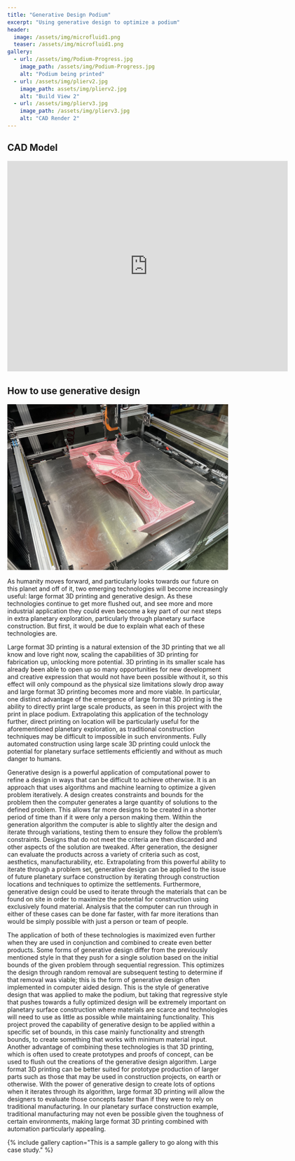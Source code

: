 ```yaml
---
title: "Generative Design Podium"
excerpt: "Using generative design to optimize a podium"
header:
  image: /assets/img/microfluid1.png
  teaser: /assets/img/microfluid1.png
gallery:
  - url: /assets/img/Podium-Progress.jpg
    image_path: /assets/img/Podium-Progress.jpg
    alt: "Podium being printed"
  - url: /assets/img/plierv2.jpg
    image_path: assets/img/plierv2.jpg
    alt: "Build View 2"
  - url: /assets/img/plierv3.jpg
    image_path: /assets/img/plierv3.jpg
    alt: "CAD Render 2"
---
```


## CAD Model
<iframe src="https://vanderbilt643.autodesk360.com/shares/public/SH512d4QTec90decfa6ee4b2ab1210fc7ad9?mode=embed" width="640" height="480" allowfullscreen="true" webkitallowfullscreen="true" mozallowfullscreen="true"  frameborder="0"></iframe>

## How to use generative design



![Image](/assets/img/Podium-Progress.jpg)

As humanity moves forward, and particularly looks towards our future on this planet and off of it, two emerging technologies will become increasingly useful: large format 3D printing and generative design. As these technologies continue to get more flushed out, and see more and more industrial application they could even become a key part of our next steps in extra planetary exploration, particularly through planetary surface construction. But first, it would be due to explain what each of these technologies are.

Large format 3D printing is a natural extension of the 3D printing that we all know and love right now, scaling the capabilities of 3D printing for fabrication up, unlocking more potential. 3D printing in its smaller scale has already been able to open up so many opportunities for new development and creative expression that would not have been possible without it, so this effect will only compound as the physical size limitations slowly drop away and large format 3D printing becomes more and more viable. In particular, one distinct advantage of the emergence of large format 3D printing is the ability to directly print large scale products, as seen in this project with the print in place podium. Extrapolating this application of the technology further, direct printing on location will be particularly useful for the aforementioned planetary exploration, as traditional construction techniques may be difficult to impossible in such environments. Fully automated construction using large scale 3D printing could unlock the potential for planetary surface settlements efficiently and without as much danger to humans.

Generative design is a powerful application of computational power to refine a design in ways that can be difficult to achieve otherwise. It is an approach that uses algorithms and machine learning to optimize a given problem iteratively. A design creates constraints and bounds for the problem then the computer generates a large quantity of solutions to the defined problem. This allows far more designs to be created in a shorter period of time than if it were only a person making them. Within the generation algorithm the computer is able to slightly alter the design and iterate through variations, testing them to ensure they follow the problem’s constraints. Designs that do not meet the criteria are then discarded and other aspects of the solution are tweaked. After generation, the designer can evaluate the products across a variety of criteria such as cost, aesthetics, manufacturability, etc. Extrapolating from this powerful ability to iterate through a problem set, generative design can be applied to the issue of future planetary surface construction by iterating through construction locations and techniques to optimize the settlements. Furthermore, generative design could be used to iterate through the materials that can be found on site in order to maximize the potential for construction using exclusively found material. Analysis that the computer can run through in either of these cases can be done far faster, with far more iterations than would be simply possible with just a person or team of people.

The application of both of these technologies is maximized even further when they are used in conjunction and combined to create even better products. Some forms of generative design differ from the previously mentioned style in that they push for a single solution based on the initial bounds of the given problem through sequential regression. This optimizes the design through random removal are subsequent testing to determine if that removal was viable; this is the form of generative design often implemented in computer aided design. This is the style of generative design that was applied to make the podium, but taking that regressive style that pushes towards a fully optimized design will be extremely important on planetary surface construction where materials are scarce and technologies will need to use as little as possible while maintaining functionality. This project proved the capability of generative design to be applied within a specific set of bounds, in this case mainly functionality and strength bounds, to create something that works with minimum material input. Another advantage of combining these technologies is that 3D printing, which is often used to create prototypes and proofs of concept, can be used to flush out the creations of the generative design algorithm. Large format 3D printing can be better suited for prototype production of larger parts such as those that may be used in construction projects, on earth or otherwise. With the power of generative design to create lots of options when it iterates through its algorithm, large format 3D printing will allow the designers to evaluate those concepts faster than if they were to rely on traditional manufacturing. In our planetary surface construction example, traditional manufacturing may not even be possible given the toughness of certain environments, making large format 3D printing combined with automation particularly appealing.


{% include gallery caption="This is a sample gallery to go along with this case study." %}
